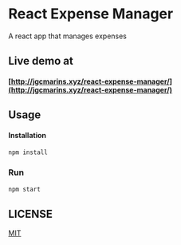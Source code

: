 # React Expense Manager
A react app that manages expenses

## Live demo at
#### [http://jgcmarins.xyz/react-expense-manager/](http://jgcmarins.xyz/react-expense-manager/)

## Usage
#### Installation
```bash
npm install
```

### Run
```bash
npm start
```

## LICENSE
[MIT](https://github.com/jgcmarins/react-expense-manager/blob/master/LICENSE)
